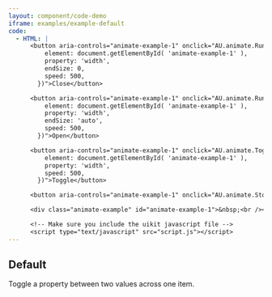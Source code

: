 ```yaml
---
layout: component/code-demo
iframe: examples/example-default
code:
  - HTML: |
      <button aria-controls="animate-example-1" onclick="AU.animate.Run({
          element: document.getElementById( 'animate-example-1' ),
          property: 'width',
          endSize: 0,
          speed: 500,
        })">Close</button>

      <button aria-controls="animate-example-1" onclick="AU.animate.Run({
          element: document.getElementById( 'animate-example-1' ),
          property: 'width',
          endSize: 'auto',
          speed: 500,
        })">Open</button>

      <button aria-controls="animate-example-1" onclick="AU.animate.Toggle({
          element: document.getElementById( 'animate-example-1' ),
          property: 'width',
          speed: 500,
        })">Toggle</button>

      <button aria-controls="animate-example-1" onclick="AU.animate.Stop( document.getElementById('animate-example-1') )">Stop</button>

      <div class="animate-example" id="animate-example-1">&nbsp;<br /><br /><br /></div>

      <!-- Make sure you include the uikit javascript file -->
      <script type="text/javascript" src="script.js"></script>
---
```

## Default

Toggle a property between two values across one item.
